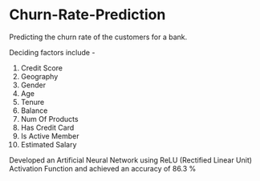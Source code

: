 # Churn-Rate-Prediction

Predicting the churn rate of the customers for a bank.

Deciding factors include -
1. Credit Score
2. Geography
3. Gender
4. Age
5. Tenure
6. Balance
7. Num Of Products
8. Has Credit Card
9. Is Active Member
10. Estimated Salary

Developed an Artificial Neural Network using ReLU (Rectified Linear Unit) Activation Function and achieved an accuracy of 86.3 %
